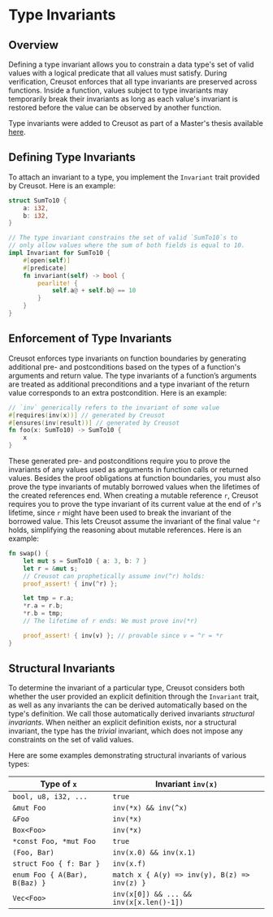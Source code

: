 # Type Invariants

## Overview

Defining a type invariant allows you to constrain a data type's set of valid values with a logical predicate that all values must satisfy.
During verification, Creusot enforces that all type invariants are preserved across functions.
Inside a function, values subject to type invariants may temporarily break their invariants as long as each value's invariant is restored before the value can be observed by another function.

Type invariants were added to Creusot as part of a Master's thesis available [here](https://mediatum.ub.tum.de/1726472).

## Defining Type Invariants

To attach an invariant to a type, you implement the `Invariant` trait provided by Creusot.
Here is an example:

```rust
struct SumTo10 {
    a: i32,
    b: i32,
}

// The type invariant constrains the set of valid `SumTo10`s to
// only allow values where the sum of both fields is equal to 10.
impl Invariant for SumTo10 {
    #[open(self)]
    #[predicate]
    fn invariant(self) -> bool {
        pearlite! {
            self.a@ + self.b@ == 10
        }
    }
}
```

## Enforcement of Type Invariants

Creusot enforces type invariants on function boundaries by generating additional pre- and postconditions based on the types of a function's arguments and return value.
The type invariants of a function’s arguments are treated as additional preconditions and a type invariant of the return value corresponds to an extra postcondition.
Here is an example:

```rust
// `inv` generically refers to the invariant of some value
#[requires(inv(x))] // generated by Creusot
#[ensures(inv(result))] // generated by Creusot
fn foo(x: SumTo10) -> SumTo10 {
    x
}
```

These generated pre- and postconditions require you to prove the invariants of any values used as arguments in function calls or returned values.
Besides the proof obligations at function boundaries, you must also prove the type invariants of mutably borrowed values when the lifetimes of the created references end.
When creating a mutable reference `r`, Creusot requires you to prove the type invariant of its current value at the end of `r`'s lifetime, since `r` might have been used to break the invariant of the borrowed value.
This lets Creusot assume the invariant of the final value `^r` holds, simplifying the reasoning about mutable references.
Here is an example:

```rust
fn swap() {
    let mut s = SumTo10 { a: 3, b: 7 }
    let r = &mut s;
    // Creusot can prophetically assume inv(^r) holds:
    proof_assert! { inv(^r) };

    let tmp = r.a;
    *r.a = r.b;
    *r.b = tmp;
    // The lifetime of r ends: We must prove inv(*r)

    proof_assert! { inv(v) }; // provable since v = ^r = *r
}
```

## Structural Invariants

To determine the invariant of a particular type, Creusot considers both whether the user provided an explicit definition through the `Invariant` trait, as well as any invariants the can be derived automatically based on the type's definition.
We call those automatically derived invariants *structural invariants*.
When neither an explicit definition exists, nor a structural invariant, the type has the *trivial* invariant, which does not impose any constraints on the set of valid values.

Here are some examples demonstrating structural invariants of various types:

| Type of `x` | Invariant `inv(x)` |
|-------------|--------------------|
| `bool, u8, i32, ...` | `true` |
| `&mut Foo` | `inv(*x) && inv(^x)` |
| `&Foo` | `inv(*x)` |
| `Box<Foo>` | `inv(*x)` |
| `*const Foo, *mut Foo` | `true` |
| `(Foo, Bar)` | `inv(x.0) && inv(x.1)` |
| `struct Foo { f: Bar }` | `inv(x.f)` |
| `enum Foo { A(Bar), B(Baz) }` | `match x { A(y) => inv(y), B(z) => inv(z) }` |
| `Vec<Foo>` | `inv(x[0]) && ... && inv(x[x.len()-1])` |



